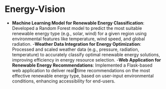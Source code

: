 # Energy-Vision


- **Machine Learning Model for Renewable Energy Classification**: Developed a Random Forest model to predict the most suitable renewable energy type (e.g., solar, wind) for a given region using environmental features like temperature, wind speed, and global radiation.
-**Weather Data Integration for Energy Optimization**: Processed and scaled weather data (e.g., pressure, radiation, temperature) to accurately classify optimal renewable energy solutions, improving efficiency in energy resource selection.
-**Web Application for Renewable Energy Recommendations**: Implemented a Flask-based web application to deliver realtime recommendations on the most effective renewable energy type, based on user-input environmental conditions, enhancing accessibility for end-users.
